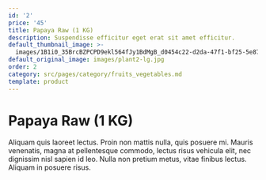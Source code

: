 ```yaml
---
id: '2'
price: '45'
title: Papaya Raw (1 KG)
description: Suspendisse efficitur eget erat sit amet efficitur.
default_thumbnail_image: >-
  images/1B1i0_35BrcBZPCPD9ekl564fJy1BdMgB_d0454c22-d2da-47f1-bf25-5e8748535b2b_672x480.jpg
default_original_image: images/plant2-lg.jpg
order: 2
category: src/pages/category/fruits_vegetables.md
template: product
---
```


# Papaya Raw (1 KG)

Aliquam quis laoreet lectus. Proin non mattis nulla, quis posuere mi. Mauris venenatis, magna at pellentesque commodo, lectus risus vehicula elit, nec dignissim nisl sapien id leo. Nulla non pretium metus, vitae finibus lectus. Aliquam in posuere risus.